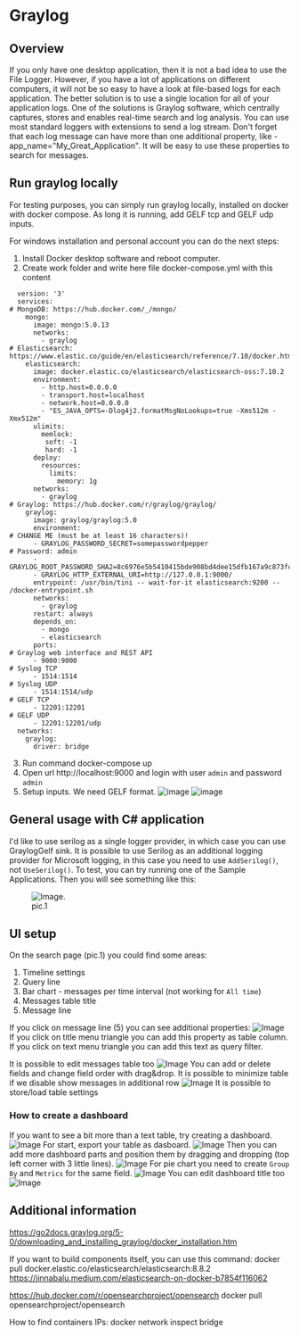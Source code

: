 # Graylog
## Overview
If you only have one desktop application, then it is not a bad idea to use the File Logger.
However, if you have a lot of applications on different computers, it will not be so easy to have a look at file-based logs for each application.
The better solution is to use a single location for all of your application logs.
One of the solutions is Graylog software, which centrally captures, stores and enables real-time search and log analysis.
You can use most standard loggers with extensions to send a log stream. Don't forget that each log message can have more than one additional property,
like - app_name="My_Great_Application". It will be easy to use these properties to search for messages.


## Run graylog locally
For testing purposes, you can simply run graylog locally, installed on docker with docker compose.
As long it is running, add GELF tcp and GELF udp inputs.

For windows installation and personal account you can do the next steps:

1. Install Docker desktop software and reboot computer.
2. Create work folder and write here file docker-compose.yml with this content
  
```
  version: '3'
  services:
# MongoDB: https://hub.docker.com/_/mongo/
    mongo:
      image: mongo:5.0.13
      networks:
        - graylog
# Elasticsearch: https://www.elastic.co/guide/en/elasticsearch/reference/7.10/docker.html
    elasticsearch:
      image: docker.elastic.co/elasticsearch/elasticsearch-oss:7.10.2
      environment:
        - http.host=0.0.0.0
        - transport.host=localhost
        - network.host=0.0.0.0
        - "ES_JAVA_OPTS=-Dlog4j2.formatMsgNoLookups=true -Xms512m -Xmx512m"
      ulimits: 
        memlock: 
         soft: -1
         hard: -1
      deploy:
        resources:
          limits:
            memory: 1g
      networks:
        - graylog
# Graylog: https://hub.docker.com/r/graylog/graylog/
    graylog:
      image: graylog/graylog:5.0
      environment:
# CHANGE ME (must be at least 16 characters)!
      - GRAYLOG_PASSWORD_SECRET=somepasswordpepper
# Password: admin
      - GRAYLOG_ROOT_PASSWORD_SHA2=8c6976e5b5410415bde908bd4dee15dfb167a9c873fc4bb8a81f6f2ab448a918
      - GRAYLOG_HTTP_EXTERNAL_URI=http://127.0.0.1:9000/
      entrypoint: /usr/bin/tini -- wait-for-it elasticsearch:9200 --  /docker-entrypoint.sh
      networks:
        - graylog
      restart: always
      depends_on:
        - mongo
        - elasticsearch
      ports:
# Graylog web interface and REST API
      - 9000:9000
# Syslog TCP
      - 1514:1514
# Syslog UDP
      - 1514:1514/udp
# GELF TCP
      - 12201:12201
# GELF UDP
      - 12201:12201/udp
  networks:
    graylog:
      driver: bridge
```

3. Run command docker-compose up
4. Open url http://localhost:9000 and login with user `admin` and password `admin`
5. Setup inputs. We need GELF format.
![image](pics/gr_input-menu.jpg)
![image](pics/gr_input-details.jpg)

## General usage with C# application
I'd like to use serilog as a single logger provider, in which case you can use GraylogGelf sink.
It is possible to use Serilog as an additional logging provider for Microsoft logging, in this case you need to use `AddSerilog()`, not `UseSerilog()`.
To test, you can try running one of the Sample Applications. Then you will see something like this:

<figure>
  <img
  src="pics/gr_main.jpg"
  alt="Image.">
  <figcaption>pic.1</figcaption>
</figure>

## UI setup
On the search page (pic.1) you could find some areas:
1. Timeline settings
2. Query line
3. Bar chart - messages per time interval (not working for `All time`)
4. Messages table title
5. Message line

If you click on message line (5) you can see additional properties:
![Image](pics/gr_add-to-table.png)
If you click on title menu triangle you can add this property as table column.
If you click on text menu triangle you can add this text as query filter.

It is possible to edit messages table too
![Image](pics/gr_edit-table.png)
You can add or delete fields and change field order with drag&drop. It is possible to minimize table if we disable show messages in additional row
![Image](pics/gr_edit-table2.png)
It is possible to store/load table settings

### How to create a dashboard
If you want to see a bit more than a text table, try creating a dashboard.
![Image](pics/gr_dashboard-overview.png)
For start, export your table as dasboard.
![Image](pics/gr_export-dashboard.png)
Then you can add more dashboard parts and position them by dragging and dropping (top left corner with 3 little lines).
![Image](pics/gr_add_dashboard_part.png)
For pie chart you need to create `Group By` and `Metrics` for the same field.
![Image](pics/gr_add-pie-chart.png)
You can edit dashboard title too
![Image](pics/gr_edit_dashborad-title.png)


## Additional information

https://go2docs.graylog.org/5-0/downloading_and_installing_graylog/docker_installation.htm

If you want to build components itself, you can use this command:
docker pull docker.elastic.co/elasticsearch/elasticsearch:8.8.2
https://jinnabalu.medium.com/elasticsearch-on-docker-b7854f116062

https://hub.docker.com/r/opensearchproject/opensearch
docker pull opensearchproject/opensearch

How to find containers IPs: docker network inspect bridge

